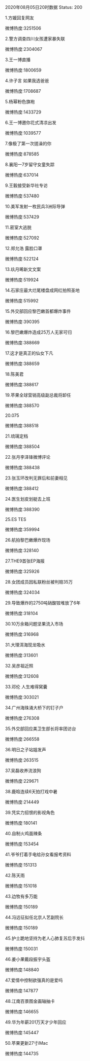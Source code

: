 2020年08月05日20时数据
Status: 200

1.方媛回复网友

微博热度:3251506

2.警方调查四川女孩遭家暴失联

微博热度:2304067

3.王一博直播

微博热度:1800659

4.许子言 如果我选爸爸

微博热度:1708687

5.杨幂粉色旗袍

微博热度:1433729

6.王一博邀你花式清凉出发

微博热度:1039577

7.像极了第一次搓澡的你

微博热度:878585

8.襄阳一7岁留守女童失踪

微博热度:637014

9.王毅接受新华社专访

微博热度:537480

10.美军发射一枚民兵3洲际导弹

微博热度:537429

11.密室大逃脱

微博热度:527092

12.郑允浩 露脸口罩

微博热度:522124

13.玖月晞新文文案

微博热度:519924

14.石家庄最大烂尾楼盘成网红拍照圣地

微博热度:515992

15.外交部回应黎巴嫩首都爆炸事件

微博热度:390395

16.黎巴嫩爆炸造成25万人无家可归

微博热度:388669

17.这才是真正的仙女下凡

微博热度:388659

18.陈美君

微博热度:388617

19.苹果全球营销高级副总裁将卸任

微博热度:388570

20.075

微博热度:388518

21.琉璃定档

微博热度:388504

22.张月李泽锋微博评论

微博热度:388438

23.张玉环改判无罪后和前妻相见

微博热度:388412

24.医生划皮划艇去上班

微博热度:388390

25.ES TES

微博热度:359994

26.航拍黎巴嫩爆炸现场

微博热度:328140

27.THE9首张EP海报

微博热度:325926

28.女团成员因私联粉丝被判赔35万

微博热度:324034

29.导致爆炸的2750吨硝酸铵堆放了6年

微博热度:318104

30.10万余箱问题坚果流入市场

微博热度:316968

31.大理洱海现龙吸水

微博热度:313601

32.吴彦祖近照

微博热度:312608

33.邓伦 人生难得窝囊

微博热度:303021

34.广州海珠涌大桥下的钉子户

微博热度:276308

35.外交部回应美卫生部长将率团访台

微博热度:266558

36.明日之子站姐发声

微博热度:263515

37.吴磊收养流浪狗

微博热度:229671

38.鹿晗连续6天拍打戏中暑

微博热度:214449

39.凭实力招恨的影视角色

微博热度:180141

40.自制火鸡面辣条

微博热度:153454

41.爷爷打着手电给孙女看报考资料

微博热度:151313

42.陈天雨

微博热度:151018

43.边牧有多万能

微博热度:150189

44.冯远征拟任北京人艺副院长

微博热度:150189

45.护士跪地坚持为老人心肺复苏后手发抖

微博热度:150031

46.姜小果戴段振宇头盔

微博热度:148840

47.爱情中控制欲强真的是爱吗

微博热度:147877

48.江南百景图金画轴抽卡

微博热度:146655

49.华为年薪201万天才少年回应

微博热度:145447

50.苹果更新27寸iMac

微博热度:144735

